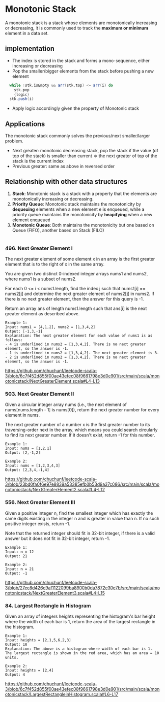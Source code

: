 # Monotonic Stack
A monotonic stack is a stack whose elements are monotonically increasing or decreasing, 
It is commonly used to track the **maximum or minimum** element in a data set.

## implementation 
* The index is stored in the stack and forms a mono-sequence, either increasing or decreasing
* Pop the smaller/bigger elements from the stack before pushing a new element 
```scala
  while !stk.isEmpty && arr(stk.top) <= arr(i) do 
    stk.pop
    {logic}
  stk.push(i)
```
* Apply logic accordingly given the property of Monotonic stack

## Applications
The monotonic stack commonly solves the previous/next smaller/larger problem.
* Next greater: monotonic decreasing stack, pop the stack if the value (of top of the stack) is smaller than current => the next greater of top of the stack is the current index
* Previous greater: same as above in reversed order

## Relationship with other data structures
1. **Stack**: Monotonic stack is a stack with a property that the elements are monotonically increasing or decreasing. 
2. **Priority Queue**: Monotonic stack maintains the monotonicity by **dequeuing** elements when a new element e is enqueued, while a priority queue maintains the monotonicity by **heapifying** when a new element enqueued
3. **Monotonic Queue**: Both maintains the monotonicity but one based on Queue (FIFO), another based on Stack (FILO)
<br><br>

### 496. Next Greater Element I
The next greater element of some element x in an array is the first greater element that is to the right of x in the same array.

You are given two distinct 0-indexed integer arrays nums1 and nums2, where nums1 is a subset of nums2.

For each 0 <= i < nums1.length, find the index j such that nums1[i] == nums2[j] and determine the next greater element of nums2[j] in nums2. If there is no next greater element, then the answer for this query is -1.

Return an array ans of length nums1.length such that ans[i] is the next greater element as described above.
```
Example 1:
Input: nums1 = [4,1,2], nums2 = [1,3,4,2]
Output: [-1,3,-1]
Explanation: The next greater element for each value of nums1 is as follows:
- 4 is underlined in nums2 = [1,3,4,2]. There is no next greater element, so the answer is -1.
- 1 is underlined in nums2 = [1,3,4,2]. The next greater element is 3.
- 2 is underlined in nums2 = [1,3,4,2]. There is no next greater element, so the answer is -1.
```
https://github.com/chuchunf/leetcode-scala-3/blob/6c7f452d855f00ae43efec08f9661798e3d0e901/src/main/scala/monotonicstack/NextGreaterElement.scala#L4-L13

### 503. Next Greater Element II
Given a circular integer array nums (i.e., the next element of nums[nums.length - 1] is nums[0]), return the next greater number for every element in nums.

The next greater number of a number x is the first greater number to its traversing-order next in the array, which means you could search circularly to find its next greater number. If it doesn't exist, return -1 for this number.
```
Example 1:
Input: nums = [1,2,1]
Output: [2,-1,2]

Example 2:
Input: nums = [1,2,3,4,3]
Output: [2,3,4,-1,4]
```
https://github.com/chuchunf/leetcode-scala-3/blob/23bd0fa0f6e97e8839a53385efb0b53d9a37c086/src/main/scala/monotonicstack/NextGreaterElement2.scala#L4-L12

### 556. Next Greater Element III
Given a positive integer n, find the smallest integer which has exactly the same digits existing in the integer n and is greater in value than n. If no such positive integer exists, return -1.

Note that the returned integer should fit in 32-bit integer, if there is a valid answer but it does not fit in 32-bit integer, return -1.
```
Example 1:
Input: n = 12
Output: 21

Example 2:
Input: n = 21
Output: -1
```
https://github.com/chuchunf/leetcode-scala-3/blob/27ec8d426c9af1122099ba8900b0da7872e30e7b/src/main/scala/monotonicstack/NextGreaterElement3.scala#L4-L15

### 84. Largest Rectangle in Histogram
Given an array of integers heights representing the histogram's bar height where the width of each bar is 1, return the area of the largest rectangle in the histogram.
```
Example 1: 
Input: heights = [2,1,5,6,2,3]
Output: 10
Explanation: The above is a histogram where width of each bar is 1.
The largest rectangle is shown in the red area, which has an area = 10 units.

Example 2:
Input: heights = [2,4]
Output: 4
```
https://github.com/chuchunf/leetcode-scala-3/blob/6c7f452d855f00ae43efec08f9661798e3d0e901/src/main/scala/monotonicstack/LargestRectangleinHistogram.scala#L6-L17
